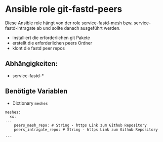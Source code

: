 # Ansible role git-fastd-peers
Diese Ansible role hängt von der role service-fastd-mesh bzw. service-fastd-intragate ab und sollte danach ausgeführt werden.

- installiert die erforderlichen git Pakete
- erstellt die erforderlichen peers Ordner
- klont die fastd peer repos

## Abhängigkeiten:
- service-fastd-*

## Benötigte Variablen
- Dictionary `meshes`
```
meshes:
  xx:
...
    peers_mesh_repo: # String - https Link zum Github Repository
    peers_intragate_repo: # String - https Link zum Github Repository

´´´

